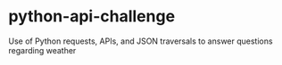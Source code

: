 # python-api-challenge
Use of Python requests, APIs, and JSON traversals to answer questions regarding weather
